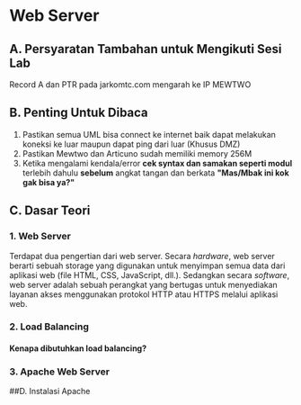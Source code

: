 # Web Server
## A. Persyaratan Tambahan untuk Mengikuti Sesi Lab
Record A dan PTR pada jarkomtc.com mengarah ke IP MEWTWO

## B. Penting Untuk Dibaca
1. Pastikan semua UML bisa connect ke internet baik dapat melakukan koneksi ke luar maupun dapat ping dari luar (Khusus DMZ)
2. Pastikan Mewtwo dan Articuno sudah memiliki memory 256M
3. Ketika mengalami kendala/error __cek syntax dan samakan seperti modul__ terlebih dahulu __sebelum__ angkat tangan dan berkata __"Mas/Mbak ini kok gak bisa ya?"__

## C. Dasar Teori
### 1. Web Server
Terdapat dua pengertian dari web server. Secara _hardware_, web server berarti sebuah storage yang digunakan untuk menyimpan semua data dari aplikasi web (file HTML, CSS, JavaScript, dll.). Sedangkan secara _software_,  web server adalah sebuah perangkat yang bertugas untuk menyediakan layanan akses menggunakan protokol HTTP atau HTTPS melalui aplikasi web.

### 2. Load Balancing
#### Kenapa dibutuhkan load balancing?

### 3. Apache Web Server

##D. Instalasi Apache
<!--stackedit_data:
eyJoaXN0b3J5IjpbMTYxNzQxOTMxNywtNjc3OTM5MDMxLDEzMT
k0MDkzNSwtNzkwNTYwMjk2XX0=
-->